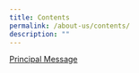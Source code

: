 ```yaml
---
title: Contents
permalink: /about-us/contents/
description: ""
---
```

[Principal Message](/about-us/principals-message/)